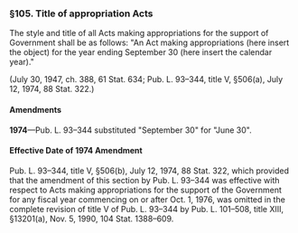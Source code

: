 ### §105. Title of appropriation Acts ###

The style and title of all Acts making appropriations for the support of Government shall be as follows: "An Act making appropriations (here insert the object) for the year ending September 30 (here insert the calendar year)."

(July 30, 1947, ch. 388, 61 Stat. 634; Pub. L. 93–344, title V, §506(a), July 12, 1974, 88 Stat. 322.)

#### Amendments ####

**1974**—Pub. L. 93–344 substituted "September 30" for "June 30".

#### Effective Date of 1974 Amendment ####

Pub. L. 93–344, title V, §506(b), July 12, 1974, 88 Stat. 322, which provided that the amendment of this section by Pub. L. 93–344 was effective with respect to Acts making appropriations for the support of the Government for any fiscal year commencing on or after Oct. 1, 1976, was omitted in the complete revision of title V of Pub. L. 93–344 by Pub. L. 101–508, title XIII, §13201(a), Nov. 5, 1990, 104 Stat. 1388–609.